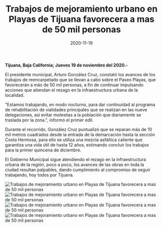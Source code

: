 ﻿---
layout: blog
title:  "Trabajos de mejoramiento urbano en Playas de Tijuana favorecera a mas de 50 mil personas"
date:   2020-11-19
categories: tijuana
permalink: /:categories/:title:output_ext
image: /img/cnr/trabajos-de-mejoramiento-urbano-en-playas-de-tijuana.jpg
alt: "Trabajos de mejoramiento urbano en Playas de Tijuana favorecera a mas de 50 mil personas"
autor: "CNR Noticias - Canal 73"
---


**Tijuana, Baja California;  Jueves 19 de noviembre del 2020.-**


El presidente municipal, Arturo González Cruz, constató los avances de los trabajos de reencarpetado que se llevan a cabo sobre el Paseo Playas, que favorecerán a más de 50 mil personas, a fin de continuar impulsando acciones que atiendan el rezago en la infraestructura urbana de la localidad.


"Estamos trabajando, en modo nocturno, para dar continuidad al programa de rehabilitación de vialidades principales que se realizan en las nueve delegaciones, así evitar molestias a la población que diariamente se traslada por la zona.", informó el primer edil.


Durante el recorrido, González Cruz puntualizó que se reparan más de 10 mil metros cuadrados desde la entrada de la demarcación hasta la sección Costa Hermosa, para ello se utiliza una mezcla asfáltica caliente que garantiza una vida útil de hasta 12 años, estimando concluir los trabajos para la primer quincena de diciembre.


El Gobierno Municipal sigue atendiendo el rezago en la infraestructura urbana de la región, poco a poco, los avances de las obras en toda la ciudad resultan palpables, dando cumplimiento al compromiso de seguir trabajando, hoy todos por Tijuana.

<div id="carouselExampleSlidesOnly" class="carousel slide" data-ride="carousel">
  <div class="carousel-inner">
    <div class="carousel-item active">
       <img class="d-block w-100" src="/img/cnr/trabajos-de-mejoramiento-urbano-en-playas-de-tijuana.jpg" loading="lazy"  alt="Trabajos de mejoramiento urbano en Playas de Tijuana favorecera a mas de 50 mil personas">
    </div>
    <div class="carousel-item">
       <img class="d-block w-100" src="/img/cnr/trabajos-de-mejoramiento-urbano-en-playas-de-tijuana-2.jpg" loading="lazy"  alt="Trabajos de mejoramiento urbano en Playas de Tijuana favorecera a mas de 50 mil personas">
    </div>  
    <div class="carousel-item">
       <img class="d-block w-100" src="/img/cnr/trabajos-de-mejoramiento-urbano-en-playas-de-tijuana-3.jpg" loading="lazy"  alt="Trabajos de mejoramiento urbano en Playas de Tijuana favorecera a mas de 50 mil personas">
    </div>  
    <div class="carousel-item">
       <img class="d-block w-100" src="/img/cnr/trabajos-de-mejoramiento-urbano-en-playas-de-tijuana-4.jpg" loading="lazy"  alt="Trabajos de mejoramiento urbano en Playas de Tijuana favorecera a mas de 50 mil personas">
    </div>                    
  </div>
</div>